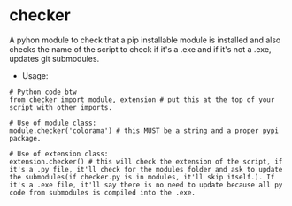 # checker
A pyhon module to check that a pip installable module is installed and also checks the name of the script to check if it's a .exe and if it's not a .exe, updates git submodules.
* Usage:
```
# Python code btw
from checker import module, extension # put this at the top of your script with other imports.

# Use of module class:
module.checker('colorama') # this MUST be a string and a proper pypi package.

# Use of extension class:
extension.checker() # this will check the extension of the script, if it's a .py file, it'll check for the modules folder and ask to update the submodules(if checker.py is in modules, it'll skip itself.). If it's a .exe file, it'll say there is no need to update because all py code from submodules is compiled into the .exe.